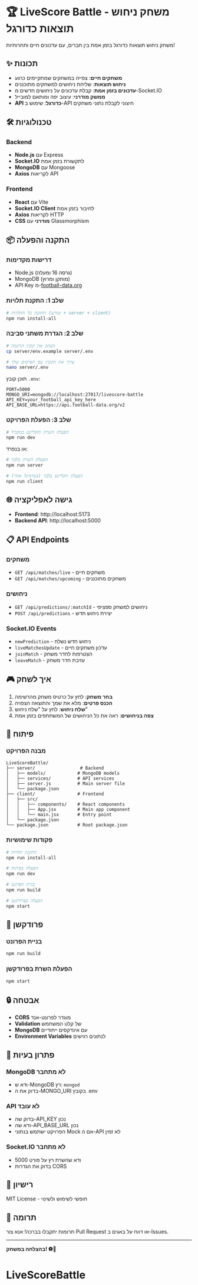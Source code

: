 # 🏆 LiveScore Battle - משחק ניחוש תוצאות כדורגל

משחק ניחוש תוצאות כדורגל בזמן אמת בין חברים, עם עדכונים חיים ותחרותיות!

## ✨ תכונות

- **משחקים חיים**: צפייה במשחקים שמתקיימים כרגע
- **ניחוש תוצאות**: שליחת ניחושים למשחקים מתוכננים
- **עדכונים בזמן אמת**: קבלת עדכונים על ניחושים חדשים מ-Socket.IO
- **ממשק מודרני**: עיצוב יפה ומותאם למובייל
- **API כדורגל**: שימוש ב-API חיצוני לקבלת נתוני משחקים

## 🛠️ טכנולוגיות

### Backend
- **Node.js** עם Express
- **Socket.IO** לתקשורת בזמן אמת
- **MongoDB** עם Mongoose
- **Axios** לקריאות API

### Frontend
- **React** עם Vite
- **Socket.IO Client** לחיבור בזמן אמת
- **Axios** לקריאות HTTP
- **CSS מודרני** עם Glassmorphism

## 📦 התקנה והפעלה

### דרישות מקדימות
- Node.js (גרסה 16 ומעלה)
- MongoDB (מותקן ומרוץ)
- API Key מ-[football-data.org](https://www.football-data.org/)

### שלב 1: התקנת תלויות
```bash
# התקנת כל התלויות (שורש + server + client)
npm run install-all
```

### שלב 2: הגדרת משתני סביבה
```bash
# העתק את קובץ הדוגמה
cp server/env.example server/.env

# ערוך את הקובץ עם הפרטים שלך
nano server/.env
```

תוכן קובץ `.env`:
```env
PORT=5000
MONGO_URI=mongodb://localhost:27017/livescore-battle
API_KEY=your_football_api_key_here
API_BASE_URL=https://api.football-data.org/v2
```

### שלב 3: הפעלת הפרויקט
```bash
# הפעלת השרת והקליינט במקביל
npm run dev
```

או בנפרד:
```bash
# הפעלת השרת בלבד
npm run server

# הפעלת הקליינט בלבד (בטרמינל אחר)
npm run client
```

## 🌐 גישה לאפליקציה

- **Frontend**: http://localhost:5173
- **Backend API**: http://localhost:5000

## 📋 API Endpoints

### משחקים
- `GET /api/matches/live` - משחקים חיים
- `GET /api/matches/upcoming` - משחקים מתוכננים

### ניחושים
- `GET /api/predictions/:matchId` - ניחושים למשחק ספציפי
- `POST /api/predictions` - יצירת ניחוש חדש

### Socket.IO Events
- `newPrediction` - ניחוש חדש נשלח
- `liveMatchesUpdate` - עדכון משחקים חיים
- `joinMatch` - הצטרפות לחדר משחק
- `leaveMatch` - עזיבת חדר משחק

## 🎮 איך לשחק

1. **בחר משחק**: לחץ על כרטיס משחק מהרשימה
2. **הכנס פרטים**: מלא את שמך והתוצאה הצפויה
3. **שלח ניחוש**: לחץ על "שלח ניחוש"
4. **צפה בניחושים**: ראה את כל הניחושים של המשתתפים בזמן אמת

## 🔧 פיתוח

### מבנה הפרויקט
```
LiveScoreBattle/
├── server/                 # Backend
│   ├── models/            # MongoDB models
│   ├── services/          # API services
│   ├── server.js          # Main server file
│   └── package.json
├── client/                # Frontend
│   ├── src/
│   │   ├── components/    # React components
│   │   ├── App.jsx        # Main app component
│   │   └── main.jsx       # Entry point
│   └── package.json
└── package.json           # Root package.json
```

### פקודות שימושיות
```bash
# התקנת תלויות
npm run install-all

# הפעלה בפיתוח
npm run dev

# בניית הפרונט
npm run build

# הפעלה בפרודקשן
npm start
```

## 🚀 פרודקשן

### בניית הפרונט
```bash
npm run build
```

### הפעלת השרת בפרודקשן
```bash
npm start
```

## 🔒 אבטחה

- **CORS** מוגדר לפרונט-אנד
- **Validation** של קלט המשתמש
- **MongoDB** עם אינדקסים ייחודיים
- **Environment Variables** לנתונים רגישים

## 🐛 פתרון בעיות

### MongoDB לא מתחבר
- ודא ש-MongoDB רץ: `mongod`
- בדוק את ה-MONGO_URI בקובץ .env

### API לא עובד
- בדוק שה-API_KEY נכון
- ודא שה-API_BASE_URL נכון
- הפרויקט ישתמש בנתוני Mock אם ה-API לא זמין

### Socket.IO לא מתחבר
- ודא שהשרת רץ על פורט 5000
- בדוק את הגדרות CORS

## 📝 רישיון

MIT License - חופשי לשימוש ולשינוי

## 🤝 תרומה

תרומות יתקבלו בברכה! אנא צור Pull Request או דווח על באגים ב-Issues.

---

**בהצלחה במשחק! ⚽🎯**
# LiveScoreBattle
